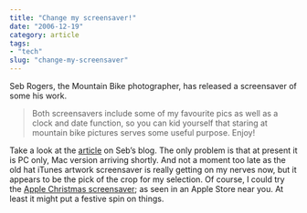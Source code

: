 ```yaml
---
title: "Change my screensaver!"
date: "2006-12-19"
category: article
tags:
- "tech"
slug: "change-my-screensaver"
---
```


Seb Rogers, the Mountain Bike photographer, has released a screensaver of some his work.

> Both screensavers include some of my favourite pics as well as a clock and date function, so you can kid yourself that staring at mountain bike pictures serves some useful purpose. Enjoy!

Take a look at the [article](https://sebrogers.typepad.com/seb_rogers_blog/2006/12/pc_screensaver_.html) on Seb’s blog. The only problem is that at present it is PC only, Mac version arriving shortly. And not a moment too late as the old hat iTunes artwork screensaver is really getting on my nerves now, but it appears to be the pick of the crop for my selection. Of course, I could try the [Apple Christmas screensaver](https://www.macworld.co.uk/news/index.cfm?RSS&newsID=16768); as seen in an Apple Store near you. At least it might put a festive spin on things.
